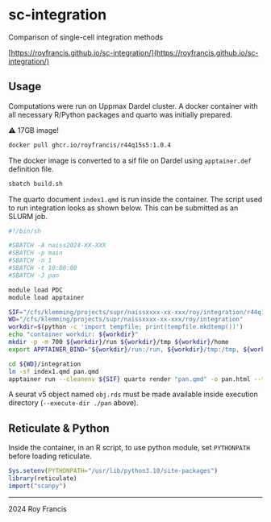 # sc-integration

Comparison of single-cell integration methods

[https://royfrancis.github.io/sc-integration/](https://royfrancis.github.io/sc-integration/)

## Usage

Computations were run on Uppmax Dardel cluster. A docker container with all necessary R/Python packages and quarto was initially prepared.

:warning: 17GB image!

```bash
docker pull ghcr.io/royfrancis/r44q15s5:1.0.4
```

The docker image is converted to a sif file on Dardel using `apptainer.def` definition file.

```bash
sbatch build.sh
```

The quarto document `index1.qmd` is run inside the container. The script used to run integration looks as shown below. This can be submitted as an SLURM job.

```bash
#!/bin/sh

#SBATCH -A naiss2024-XX-XXX
#SBATCH -p main
#SBATCH -n 1
#SBATCH -t 10:00:00
#SBATCH -J pan

module load PDC
module load apptainer

SIF="/cfs/klemming/projects/supr/naissxxxx-xx-xxx/roy/integration/r44q15s5-1.0.4.sif"
WD="/cfs/klemming/projects/supr/naissxxxx-xx-xxx/roy/integration"
workdir=$(python -c 'import tempfile; print(tempfile.mkdtemp())')
echo "container workdir: ${workdir}"
mkdir -p -m 700 ${workdir}/run ${workdir}/tmp ${workdir}/home
export APPTAINER_BIND="${workdir}/run:/run, ${workdir}/tmp:/tmp, ${workdir}/home:/cfs/klemming/home/r/$(id -un), /home/$(id -un):/userhome, ${WD}"

cd ${WD}/integration
ln -sf index1.qmd pan.qmd
apptainer run --cleanenv ${SIF} quarto render "pan.qmd" -o pan.html --to html --execute-dir ./pan -P label:pan -P batch:tech -P grp:celltype -P metrics_ilp:21 -P title:Panc8 -P subtitle:"Single-Cell Integration" -P description:"Comparison of different integration methods. Integration of 13 pancreatic celltypes from 5 different technologies."
```

A seurat v5 object named `obj.rds` must be made available inside execution directory (`--execute-dir ./pan` above).

## Reticulate & Python

Inside the container, in an R script, to use python module, set `PYTHONPATH` before loading reticulate.

```r
Sys.setenv(PYTHONPATH="/usr/lib/python3.10/site-packages")
library(reticulate)
import("scanpy")
```

---

2024 Roy Francis
